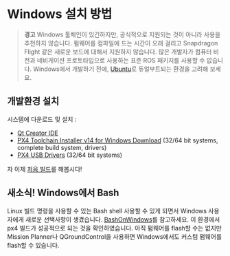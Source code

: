 # Windows 설치 방법

> **경고** Windows 툴체인이 있긴하지만, 공식적으로 지원되는 것이 아니라 사용을 추천하지 않습니다. 펌웨어를 컴파일에 드는 시간이 오래 걸리고 Snapdragon Flight 같은 새로운 보드에 대해서 지원하지 않습니다. 많은 개발자가 컴퓨터 비전과 네비게이션 프로토타입으로 사용하는 표준 ROS 패키지를 사용할 수 없습니다. Windows에서 개발하기 전에, [Ubuntu](http://ubuntu.com)로 듀얼부트되는 환경을 고려해 보세요.

## 개발환경 설치

시스템에 다운로드 및 설치 :

  * [Qt Creator IDE](http://www.qt.io/download-open-source/#section-6)
  * [PX4 Toolchain Installer v14 for Windows Download](http://firmware.diydrones.com/Tools/PX4-tools/px4_toolchain_installer_v14_win.exe) (32/64 bit systems, complete build system, drivers)
  * [PX4 USB Drivers](http://pixhawk.org/static/px4driver.msi) (32/64 bit systems)

자 이제 [처음 빌드](starting-building.md)를 해봅시다!

## 새소식! Windows에서 Bash

Linux 빌드 명령을 사용할 수 있는 Bash shell 사용할 수 있게 되면서 Windows 사용자에게 새로운 선택사항이 생겼습니다. [BashOnWindows](https://github.com/Microsoft/BashOnWindows)를 참고하세요. 이 환경에서 px4 빌드가 성공적으로 되는 것을 확인하였습니다. 아직 펌웨어를 flash할 수는 없지만 Mission Planner나 QGroundControl을 사용하면 Windows에서도 커스텀 펌웨어를 flash할 수 있습니다.

